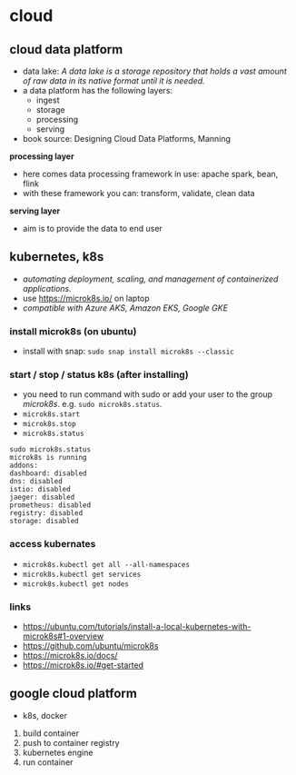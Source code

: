 # cloud

## cloud data platform
* data lake: _A data lake is a storage repository that holds a vast amount of raw data in its native format until it is needed._
* a data platform has the following layers:
    * ingest
    * storage
    * processing
    * serving
* book source: Designing Cloud Data Platforms, Manning

__processing layer__
* here comes data processing framework in use: apache spark, bean, flink
* with these framework you can: transform, validate, clean data

__serving layer__
* aim is to provide the data to end user


## kubernetes, k8s
* _automating deployment, scaling, and management of containerized applications._
* use https://microk8s.io/ on laptop
* _compatible with Azure AKS, Amazon EKS, Google GKE_

### install microk8s (on ubuntu)
* install with snap: `sudo snap install microk8s --classic`

### start / stop / status k8s (after installing)
 * you need to run command with sudo or add your user to the group _microk8s_. e.g. `sudo microk8s.status`.
* `microk8s.start`
* `microk8s.stop`
* `microk8s.status`
```
sudo microk8s.status
microk8s is running
addons:
dashboard: disabled
dns: disabled
istio: disabled
jaeger: disabled
prometheus: disabled
registry: disabled
storage: disabled
```

### access kubernates
* `microk8s.kubectl get all --all-namespaces`
* `microk8s.kubectl get services`
* `microk8s.kubectl get nodes`

### links
* https://ubuntu.com/tutorials/install-a-local-kubernetes-with-microk8s#1-overview
* https://github.com/ubuntu/microk8s
* https://microk8s.io/docs/
* https://microk8s.io/#get-started

## google cloud platform
* k8s, docker

1. build container
2. push to container registry
3. kubernetes engine
4. run container